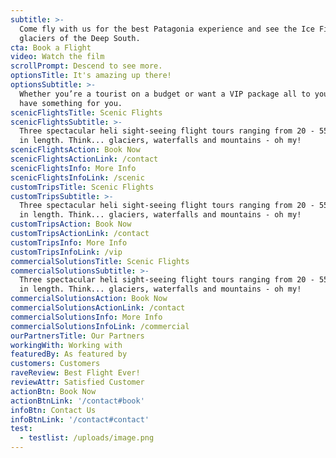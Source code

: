 ```yaml
---
subtitle: >-
  Come fly with us for the best Patagonia experience and see the Ice Fields and
  glaciers of the Deep South.
cta: Book a Flight
video: Watch the film
scrollPrompt: Descend to see more.
optionsTitle: It's amazing up there!
optionsSubtitle: >-
  Whether you’re a tourist on a budget or want a VIP package all to yourself, we
  have something for you.
scenicFlightsTitle: Scenic Flights
scenicFlightsSubtitle: >-
  Three spectacular heli sight-seeing flight tours ranging from 20 - 55 minutes
  in length. Think... glaciers, waterfalls and mountains - oh my!
scenicFlightsAction: Book Now
scenicFlightsActionLink: /contact
scenicFlightsInfo: More Info
scenicFlightsInfoLink: /scenic
customTripsTitle: Scenic Flights
customTripsSubtitle: >-
  Three spectacular heli sight-seeing flight tours ranging from 20 - 55 minutes
  in length. Think... glaciers, waterfalls and mountains - oh my!
customTripsAction: Book Now
customTripsActionLink: /contact
customTripsInfo: More Info
customTripsInfoLink: /vip
commercialSolutionsTitle: Scenic Flights
commercialSolutionsSubtitle: >-
  Three spectacular heli sight-seeing flight tours ranging from 20 - 55 minutes
  in length. Think... glaciers, waterfalls and mountains - oh my!
commercialSolutionsAction: Book Now
commercialSolutionsActionLink: /contact
commercialSolutionsInfo: More Info
commercialSolutionsInfoLink: /commercial
ourPartnersTitle: Our Partners
workingWith: Working with
featuredBy: As featured by
customers: Customers
raveReview: Best Flight Ever!
reviewAttr: Satisfied Customer
actionBtn: Book Now
actionBtnLink: '/contact#book'
infoBtn: Contact Us
infoBtnLink: '/contact#contact'
test:
  - testlist: /uploads/image.png
---
```


